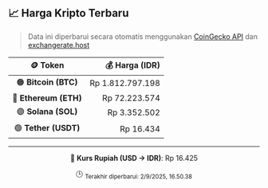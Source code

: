 

<!-- HARGA_KRIPTO -->
## 📈 Harga Kripto Terbaru

> Data ini diperbarui secara otomatis menggunakan [CoinGecko API](https://www.coingecko.com/) dan [exchangerate.host](https://exchangerate.host/)

<div align="center">

| 🪙 Token | 💰 Harga (IDR) |
|:------:|---------------:|
| 🟠 **Bitcoin (BTC)**   | Rp 1.812.797.198 |
| 🔵 **Ethereum (ETH)**  | Rp 72.223.574 |
| 🟣 **Solana (SOL)**    | Rp 3.352.502 |
| 🟢 **Tether (USDT)**   | Rp 16.434 |

---

💱 **Kurs Rupiah (USD → IDR)**: Rp 16.425

🕒 <sub>Terakhir diperbarui: 2/9/2025, 16.50.38</sub>

</div>
<!-- /HARGA_KRIPTO -->
